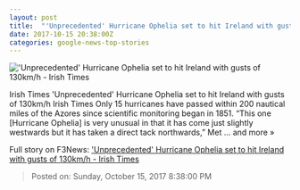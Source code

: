 ```yaml
---
layout: post
title:  "'Unprecedented' Hurricane Ophelia set to hit Ireland with gusts of 130km/h - Irish Times"
date: 2017-10-15 20:38:00Z
categories: google-news-top-stories
---
```


!['Unprecedented' Hurricane Ophelia set to hit Ireland with gusts of 130km/h - Irish Times](https://www.irishtimes.com/image-creator/?id=1.3257071&origw=959)

Irish Times 'Unprecedented' Hurricane Ophelia set to hit Ireland with gusts of 130km/h Irish Times Only 15 hurricanes have passed within 200 nautical miles of the Azores since scientific monitoring began in 1851. “This one [Hurricane Ophelia] is very unusual in that it has come just slightly westwards but it has taken a direct tack northwards,” Met ... and more »


Full story on F3News: ['Unprecedented' Hurricane Ophelia set to hit Ireland with gusts of 130km/h - Irish Times](http://www.f3nws.com/n/pSXtjF)

> Posted on: Sunday, October 15, 2017 8:38:00 PM
